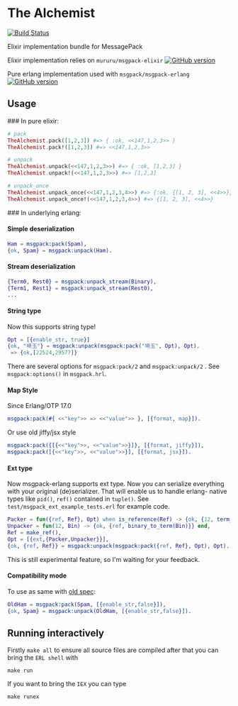 The Alchemist
============

[![Build Status](https://travis-ci.org/vertexclique/thealchemist.svg?branch=master)](https://travis-ci.org/vertexclique/thealchemist)

Elixir implementation bundle for MessagePack

Elixir implementation relies on `mururu/msgpack-elixir`
[![GitHub version](https://badge.fury.io/gh/mururu%2Fmsgpack-elixir.svg)](http://badge.fury.io/gh/mururu%2Fmsgpack-elixir)

Pure erlang implementation used with `msgpack/msgpack-erlang`
[![GitHub version](https://badge.fury.io/gh/msgpack%2Fmsgpack-erlang.svg)](http://badge.fury.io/gh/msgpack%2Fmsgpack-erlang)

## Usage

### In pure elixir:

```elixir
# pack
TheAlchemist.pack([1,2,3]) #=> { :ok, <<147,1,2,3>> }
TheAlchemist.pack!([1,2,3]) #=> <<147,1,2,3>>

# unpack
TheAlchemist.unpack(<<147,1,2,3>>) #=> { :ok, [1,2,3] }
TheAlchemist.unpack!(<<147,1,2,3>>) #=> [1,2,3]

# unpack_once
TheAlchemist.unpack_once(<<147,1,2,3,4>>) #=> {:ok, {[1, 2, 3], <<4>>}}
TheAlchemist.unpack_once!(<<147,1,2,3,4>>) #=> {[1, 2, 3], <<4>>}

```

### In underlying erlang:

#### Simple deserialization

```erlang
Ham = msgpack:pack(Spam),
{ok, Spam} = msgpack:unpack(Ham).
```

#### Stream deserialization

```erlang
{Term0, Rest0} = msgpack:unpack_stream(Binary),
{Term1, Rest1} = msgpack:unpack_stream(Rest0),
...
```

#### String type

Now this supports string type!

```erlang
Opt = [{enable_str, true}]
{ok, "埼玉"} = msgpack:unpack(msgpack:pack("埼玉", Opt), Opt).
 => {ok,[22524,29577]}
```

There are several options for `msgpack:pack/2` and `msgpack:unpack/2` .
See `msgpack:options()` in `msgpack.hrl`.

#### Map Style

Since Erlang/OTP 17.0

```erlang
msgpack:pack(#{ <<"key">> => <<"value">> }, [{format, map}]).
```

Or use old jiffy/jsx style

```erlang
msgpack:pack({[{<<"key">>, <<"value">>}]}, [{format, jiffy}]),
msgpack:pack([{<<"key">>, <<"value">>}], [{format, jsx}]).
```

#### Ext type

Now msgpack-erlang supports ext type. Now you can serialize everything
with your original (de)serializer. That will enable us to handle
erlang- native types like `pid()`, `ref()` contained in `tuple()`. See
`test/msgpack_ext_example_tests.erl` for example code.

```erlang
Packer = fun({ref, Ref}, Opt) when is_reference(Ref) -> {ok, {12, term_to_binary(Ref)}} end,
Unpacker = fun(12, Bin) -> {ok, {ref, binary_to_term(Bin)}} end,
Ref = make_ref(),
Opt = [{ext,{Packer,Unpacker}}],
{ok, {ref, Ref}} = msgpack:unpack(msgpack:pack({ref, Ref}, Opt), Opt).
```

This is still experimental feature, so I'm waiting for your feedback.

#### Compatibility mode

To use as same with [old spec](https://github.com/msgpack/msgpack/blob/master/spec-old.md):

```erlang
OldHam = msgpack:pack(Spam, [{enable_str,false}]),
{ok, Spam} = msgpack:unpack(OldHam, [{enable_str,false}]).
```


## Running interactively

Firstly `make all` to ensure all source files are compiled
after that you can bring the `ERL shell` with

`make run`

If you want to bring the `IEX` you can type

`make runex`